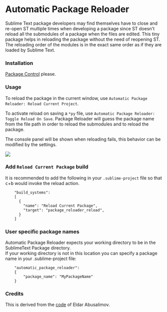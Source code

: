 # Automatic Package Reloader

Sublime Text package developers may find themselves have to close and re-open
ST multiple times when developing a package since ST doesn't reload all the
submodules of a package when the files are edited. This tiny package helps in
reloading the package without the need of reopening ST. The reloading order
of the modules is in the exact same order as if they are loaded by Sublime
Text.

### Installation

[Package Control](https://packagecontrol.io/) please.

### Usage

To reload the package in the current window, use `Automatic Package Reloader: Reload Current Project`.

To activate reload on saving a `*py` file, use `Automatic Package Reloader: Toggle Reload On Save`.
Package Reloader will guess the package name from the file path in order to reload the submodules
and to reload the package.

The console panel will be shown when reloading fails, this behavior can be modified by
the settings.

![](shot.png)

### Add `Reload Current Package` build

It is recommended to add the following in your `.sublime-project` file so that <kbd>c</kbd>+<kbd>b</kbd> would invoke the reload action.

```
    "build_systems":
    [
      {
        "name": "Reload Current Package",
        "target": "package_reloader_reload",
      }
    ]
``` 

### User specific package names

Automatic Package Reloader expects your working directory to be in the SublimeText Package directory.  
If your working directory is not in this location you can specify a package name in your .sublime-project file:

```
    "automatic_package_reloader":
    {
        "package_name": "MyPackageName"
    }
``` 


### Credits
This is derived from the [code](https://github.com/divmain/GitSavvy/blob/599ba3cdb539875568a96a53fafb033b01708a67/common/util/reload.py) of Eldar Abusalimov.
